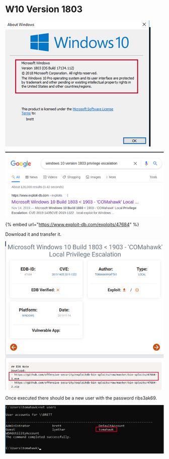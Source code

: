 # W10 Version 1803

![](<../../../.gitbook/assets/image (80).png>)

![](<../../../.gitbook/assets/image (41).png>)

{% embed url="https://www.exploit-db.com/exploits/47684" %}

Download it and transfer it.&#x20;

![](<../../../.gitbook/assets/image (35).png>)

Once executed there should be a new user with the password ribs3ak69.

![](<../../../.gitbook/assets/image (16).png>)
